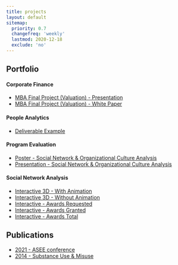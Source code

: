 ```yaml
---
title: projects
layout: default
sitemap:
  priority: 0.7
  changefreq: 'weekly'
  lastmod: 2020-12-18
  exclude: 'no'
---
```

## Portfolio

#### Corporate Finance
- <a href="https://pinedo.org/projects/CorpFin%20-%20LUV%20valuation%20-%20presentation.pdf" target="_blank" rel="noopener noreferrer">MBA Final Project (Valuation) - Presentation</a>
- <a href="https://pinedo.org/projects/CorpFin%20-%20LUV%20valuation%20-%20white%20paper.pdf" target="_blank" rel="noopener noreferrer">MBA Final Project (Valuation) - White Paper</a>

#### People Analytics
- <a href="https://pinedo.org/projects/People%20Analytics%20Case%20Study%20Sample.pdf" target="_blank" rel="noopener noreferrer">Deliverable Example</a>

#### Program Evaluation

- <a href="https://pinedo.org/projects/ASEE2021_Poster_Kacz_Pinedo.pdf" target="_blank" rel="noopener noreferrer">Poster - Social Network & Organizational Culture Analysis</a>
- <a href="https://pinedo.org/projects/ASEE2021_Presentation_Kacz_Pinedo.pdf" target="_blank" rel="noopener noreferrer">Presentation - Social Network & Organizational Culture Analysis</a>

#### Social Network Analysis
- <a href="https://pinedo.org/projects/graphjs_animation_without_labels.html" target="_blank" rel="noopener noreferrer">Interactive 3D - With Animation</a>
- <a href="https://pinedo.org/projects/graphjs_without_labels.html" target="_blank" rel="noopener noreferrer">Interactive 3D - Without Animation</a>
- <a href="https://pinedo.org/projects/interactive_graph_1_no_labels.html" target="_blank" rel="noopener noreferrer">Interactive - Awards Requested</a>
- <a href="https://pinedo.org/projects/interactive_graph_2_no_labels.html" target="_blank" rel="noopener noreferrer">Interactive - Awards Granted</a>
- <a href="https://pinedo.org/projects/interactive_graph_3_no_labels.html" target="_blank" rel="noopener noreferrer">Interactive - Awards Total</a>

## Publications
- <a href="https://peer.asee.org/getting-things-done-in-data-intensive-inter-campus-research-initiatives-a-social-network-analysis-approach-to-understanding-and-building-effective-relationships-between-researchers-and-other-university-employees" target="_blank" rel="noopener noreferrer">2021 - ASEE conference</a>
- <a href="https://doi.org/10.3109/10826084.2013.852580" target="_blank" rel="noopener noreferrer">2014 - Substance Use & Misuse</a>

<!-- <a href="" target="_blank" rel="noopener noreferrer"></a> -->
